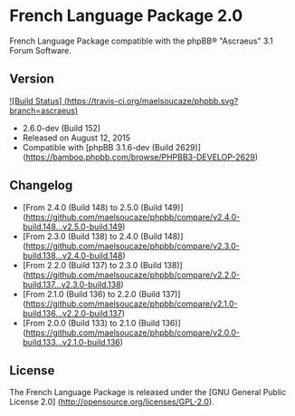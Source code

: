 French Language Package 2.0
===========================

French Language Package compatible with the phpBB® "Ascraeus" 3.1 Forum Software.

Version
-------

[![Build Status] (https://travis-ci.org/maelsoucaze/phpbb.svg?branch=ascraeus)](https://travis-ci.org/maelsoucaze/phpbb)

- 2.6.0-dev (Build 152)
- Released on August 12, 2015
- Compatible with [phpBB 3.1.6-dev (Build 2629)] (https://bamboo.phpbb.com/browse/PHPBB3-DEVELOP-2629)

Changelog
---------

- [From 2.4.0 (Build 148) to 2.5.0 (Build 149)] (https://github.com/maelsoucaze/phpbb/compare/v2.4.0-build.148...v2.5.0-build.149)
- [From 2.3.0 (Build 138) to 2.4.0 (Build 148)] (https://github.com/maelsoucaze/phpbb/compare/v2.3.0-build.138...v2.4.0-build.148)
- [From 2.2.0 (Build 137) to 2.3.0 (Build 138)] (https://github.com/maelsoucaze/phpbb/compare/v2.2.0-build.137...v2.3.0-build.138)
- [From 2.1.0 (Build 136) to 2.2.0 (Build 137)] (https://github.com/maelsoucaze/phpbb/compare/v2.1.0-build.136...v2.2.0-build.137)
- [From 2.0.0 (Build 133) to 2.1.0 (Build 136)] (https://github.com/maelsoucaze/phpbb/compare/v2.0.0-build.133...v2.1.0-build.136)

License
-------

The French Language Package is released under the [GNU General Public License 2.0] (http://opensource.org/licenses/GPL-2.0).
